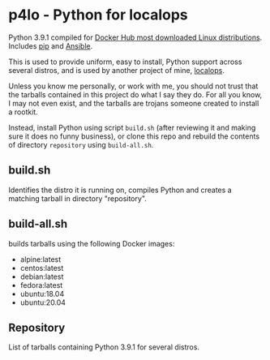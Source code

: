 # p4lo - Python for localops

Python 3.9.1 compiled for [Docker Hub most downloaded Linux distributions](https://hub.docker.com/search?q=&type=image&image_filter=store%2Cofficial&category=os). Includes [pip](https://pypi.org/project/pip/) and [Ansible](https://pypi.org/project/ansible/).

This is used to provide uniform, easy to install, Python support across several distros, and is used by another project of mine, [localops](https://github.com/gasrios/localops).

Unless you know me personally, or work with me, you should not trust that the tarballs contained in this project do what I say they do. For all you know, I may not even exist, and the tarballs are trojans someone created to install a rootkit.

Instead, install Python using script `build.sh` (after reviewing it and making sure it does no funny business), or clone this repo and rebuild the contents of directory `repository` using `build-all.sh`.

## build.sh

Identifies the distro it is running on, compiles Python and creates a matching tarball in directory "repository".

## build-all.sh

builds tarballs using the following Docker images:

- alpine:latest
- centos:latest
- debian:latest
- fedora:latest
- ubuntu:18.04
- ubuntu:20.04

## Repository

List of tarballs containing Python 3.9.1 for several distros.
